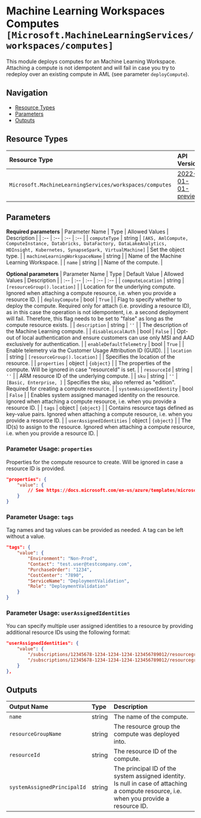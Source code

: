 # Machine Learning Workspaces Computes `[Microsoft.MachineLearningServices/workspaces/computes]`

This module deploys computes for an Machine Learning Workspace.
Attaching a compute is not idempotent and will fail in case you try to redeploy over an existing compute in AML (see parameter `deployCompute`).

## Navigation

- [Resource Types](#Resource-Types)
- [Parameters](#Parameters)
- [Outputs](#Outputs)

## Resource Types

| Resource Type | API Version |
| :-- | :-- |
| `Microsoft.MachineLearningServices/workspaces/computes` | [2022-01-01-preview](https://docs.microsoft.com/en-us/azure/templates/Microsoft.MachineLearningServices/2022-01-01-preview/workspaces/computes) |

## Parameters

**Required parameters**
| Parameter Name | Type | Allowed Values | Description |
| :-- | :-- | :-- | :-- |
| `computeType` | string | `[AKS, AmlCompute, ComputeInstance, Databricks, DataFactory, DataLakeAnalytics, HDInsight, Kubernetes, SynapseSpark, VirtualMachine]` | Set the object type. |
| `machineLearningWorkspaceName` | string |  | Name of the Machine Learning Workspace. |
| `name` | string |  | Name of the compute. |

**Optional parameters**
| Parameter Name | Type | Default Value | Allowed Values | Description |
| :-- | :-- | :-- | :-- | :-- |
| `computeLocation` | string | `[resourceGroup().location]` |  | Location for the underlying compute. Ignored when attaching a compute resource, i.e. when you provide a resource ID. |
| `deployCompute` | bool | `True` |  | Flag to specify whether to deploy the compute. Required only for attach (i.e. providing a resource ID), as in this case the operation is not idempontent, i.e. a second deployment will fail. Therefore, this flag needs to be set to "false" as long as the compute resource exists. |
| `description` | string | `''` |  | The description of the Machine Learning compute. |
| `disableLocalAuth` | bool | `False` |  | Opt-out of local authentication and ensure customers can use only MSI and AAD exclusively for authentication. |
| `enableDefaultTelemetry` | bool | `True` |  | Enable telemetry via the Customer Usage Attribution ID (GUID). |
| `location` | string | `[resourceGroup().location]` |  | Specifies the location of the resource. |
| `properties` | object | `{object}` |  | The properties of the compute. Will be ignored in case "resourceId" is set. |
| `resourceId` | string | `''` |  | ARM resource ID of the underlying compute. |
| `sku` | string | `''` | `[Basic, Enterprise, ]` | Specifies the sku, also referred as "edition". Required for creating a compute resource. |
| `systemAssignedIdentity` | bool | `False` |  | Enables system assigned managed identity on the resource. Ignored when attaching a compute resource, i.e. when you provide a resource ID. |
| `tags` | object | `{object}` |  | Contains resource tags defined as key-value pairs. Ignored when attaching a compute resource, i.e. when you provide a resource ID. |
| `userAssignedIdentities` | object | `{object}` |  | The ID(s) to assign to the resource. Ignored when attaching a compute resource, i.e. when you provide a resource ID. |


### Parameter Usage: `properties`

Properties for the compute resource to create.
Will be ignored in case a resource ID is provided.

```json
"properties": {
    "value": {
        // See https://docs.microsoft.com/en-us/azure/templates/microsoft.machinelearningservices/workspaces/computes?tabs=bicep#compute for the properties for the difference compute types
    }
}
```

### Parameter Usage: `tags`

Tag names and tag values can be provided as needed. A tag can be left without a value.

```json
"tags": {
    "value": {
        "Environment": "Non-Prod",
        "Contact": "test.user@testcompany.com",
        "PurchaseOrder": "1234",
        "CostCenter": "7890",
        "ServiceName": "DeploymentValidation",
        "Role": "DeploymentValidation"
    }
}
```

### Parameter Usage: `userAssignedIdentities`

You can specify multiple user assigned identities to a resource by providing additional resource IDs using the following format:

```json
"userAssignedIdentities": {
    "value": {
        "/subscriptions/12345678-1234-1234-1234-123456789012/resourcegroups/validation-rg/providers/Microsoft.ManagedIdentity/userAssignedIdentities/adp-sxx-az-msi-x-001": {},
        "/subscriptions/12345678-1234-1234-1234-123456789012/resourcegroups/validation-rg/providers/Microsoft.ManagedIdentity/userAssignedIdentities/adp-sxx-az-msi-x-002": {}
    }
},
```

## Outputs

| Output Name | Type | Description |
| :-- | :-- | :-- |
| `name` | string | The name of the compute. |
| `resourceGroupName` | string | The resource group the compute was deployed into. |
| `resourceId` | string | The resource ID of the compute. |
| `systemAssignedPrincipalId` | string | The principal ID of the system assigned identity. Is null in case of attaching a compute resource, i.e. when you provide a resource ID. |
